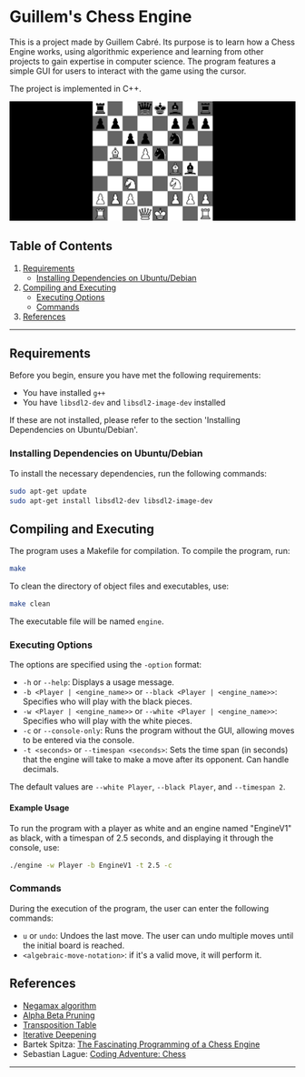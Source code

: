 # Guillem's Chess Engine

This is a project made by Guillem Cabré. Its purpose is to learn how a Chess Engine works, using algorithmic experience and learning from other projects to gain expertise in computer science. The program features a simple GUI for users to interact with the game using the cursor.

The project is implemented in C++.

![Intro Image](https://github.com/Willyllem88/images/blob/main/intro.png)

## Table of Contents

1. [Requirements](#requirements)
    - [Installing Dependencies on Ubuntu/Debian](#installing-dependencies-on-ubuntudebian)
2. [Compiling and Executing](#compiling-and-executing)
    - [Executing Options](#executing-options)
    - [Commands](#commands)
3. [References](#references)

---

## Requirements

Before you begin, ensure you have met the following requirements:
* You have installed `g++`
* You have `libsdl2-dev` and `libsdl2-image-dev` installed

If these are not installed, please refer to the section 'Installing Dependencies on Ubuntu/Debian'.

### Installing Dependencies on Ubuntu/Debian

To install the necessary dependencies, run the following commands:

```sh
sudo apt-get update
sudo apt-get install libsdl2-dev libsdl2-image-dev
```

## Compiling and Executing

The program uses a Makefile for compilation. To compile the program, run:

```sh
make
```

To clean the directory of object files and executables, use:

```sh
make clean
```

The executable file will be named `engine`.

### Executing Options

The options are specified using the `-option` format:
* `-h` or `--help`: Displays a usage message.
* `-b <Player | <engine_name>>` or `--black <Player | <engine_name>>`: Specifies who will play with the black pieces.
* `-w <Player | <engine_name>>` or `--white <Player | <engine_name>>`: Specifies who will play with the white pieces.
* `-c` or `--console-only`: Runs the program without the GUI, allowing moves to be entered via the console.
* `-t <seconds>` or `--timespan <seconds>`: Sets the time span (in seconds) that the engine will take to make a move after its opponent. Can handle decimals.

The default values are `--white Player`, `--black Player`, and `--timespan 2`.

#### Example Usage

To run the program with a player as white and an engine named "EngineV1" as black, with a timespan of 2.5 seconds, and displaying it through the console, use:

```sh
./engine -w Player -b EngineV1 -t 2.5 -c
```

### Commands

During the execution of the program, the user can enter the following commands:
* `u` or `undo`: Undoes the last move. The user can undo multiple moves until the initial board is reached.
* `<algebraic-move-notation>`: if it's a valid move, it will perform it.

## References

* [Negamax algorithm](https://www.chessprogramming.org/Negamax)
* [Alpha Beta Pruning](https://www.chessprogramming.org/Alpha-Beta)
* [Transposition Table](https://en.wikipedia.org/wiki/Transposition_table)
* [Iterative Deepening](https://en.wikipedia.org/wiki/Iterative_deepening_depth-first_search)
* Bartek Spitza: [The Fascinating Programming of a Chess Engine](https://youtu.be/w4FFX_otR-4?si=0K_oibyMV4wW9HrT)
* Sebastian Lague: [Coding Adventure: Chess](https://youtu.be/U4ogK0MIzqk?si=jJONHwy9YOQYsrb2)

---